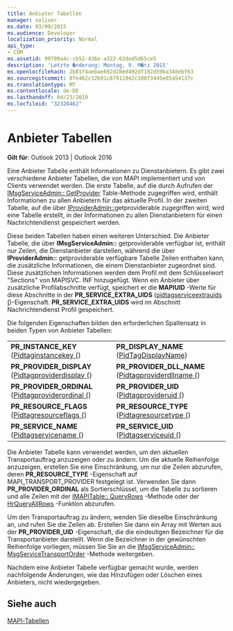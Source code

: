 ```yaml
---
title: Anbieter Tabellen
manager: soliver
ms.date: 03/09/2015
ms.audience: Developer
localization_priority: Normal
api_type:
- COM
ms.assetid: 99709a4c-cb52-436e-a322-02ded5d65ce5
description: 'Letzte �nderung: Montag, 9. M�rz 2015'
ms.openlocfilehash: 2b81f4aebae692d28ed492df102d59ba34debf63
ms.sourcegitcommit: 8fe462c32b91c87911942c188f3445e85a54137c
ms.translationtype: MT
ms.contentlocale: de-DE
ms.lasthandoff: 04/23/2019
ms.locfileid: "32328462"
---
```

# <a name="provider-tables"></a>Anbieter Tabellen

  
  
**Gilt für**: Outlook 2013 | Outlook 2016 
  
Eine Anbieter Tabelle enthält Informationen zu Dienstanbietern. Es gibt zwei verschiedene Anbieter Tabellen, die von MAPI implementiert und von Clients verwendet werden. Die erste Tabelle, auf die durch Aufrufen der [IMsgServiceAdmin:: GetProvider](imsgserviceadmin-getprovidertable.md) Table-Methode zugegriffen wird, enthält Informationen zu allen Anbietern für das aktuelle Profil. In der zweiten Tabelle, auf die über [IProviderAdmin::](iprovideradmin-getprovidertable.md)getproviderable zugegriffen wird, wird eine Tabelle erstellt, in der Informationen zu allen Dienstanbietern für einen Nachrichtendienst gespeichert werden.
  
Diese beiden Tabellen haben einen weiteren Unterschied. Die Anbieter Tabelle, die über **IMsgServiceAdmin::** getproviderable verfügbar ist, enthält nur Zeilen, die Dienstanbieter darstellen, während die über **IProviderAdmin::** getproviderable verfügbare Tabelle Zeilen enthalten kann, die zusätzliche Informationen, die einem Dienstanbieter zugeordnet sind. Diese zusätzlichen Informationen werden dem Profil mit dem Schlüsselwort "Sections" von MAPISVC. INF hinzugefügt. Wenn ein Anbieter über zusätzliche Profilabschnitte verfügt, speichert er die **MAPIUID** -Werte für diese Abschnitte in der **PR_SERVICE_EXTRA_UIDS** ([pidtagserviceextrauids (](pidtagserviceextrauids-canonical-property.md))-Eigenschaft. **PR_SERVICE_EXTRA_UIDS** wird im Abschnitt Nachrichtendienst Profil gespeichert. 
  
Die folgenden Eigenschaften bilden den erforderlichen Spaltensatz in beiden Typen von Anbieter Tabellen:
  
|||
|:-----|:-----|
|**PR_INSTANCE_KEY** ([Pidtaginstancekey (](pidtaginstancekey-canonical-property.md))  <br/> |**PR_DISPLAY_NAME** ([PidTagDisplayName](pidtagdisplayname-canonical-property.md))  <br/> |
|**PR_PROVIDER_DISPLAY** ([Pidtagproviderdisplay (](pidtagproviderdisplay-canonical-property.md))  <br/> |**PR_PROVIDER_DLL_NAME** ([Pidtagproviderdllname (](pidtagproviderdllname-canonical-property.md))  <br/> |
|**PR_PROVIDER_ORDINAL** ([Pidtagproviderordinal (](pidtagproviderordinal-canonical-property.md))  <br/> |**PR_PROVIDER_UID** ([Pidtagprovideruid (](pidtagprovideruid-canonical-property.md))  <br/> |
|**PR_RESOURCE_FLAGS** ([Pidtagresourceflags (](pidtagresourceflags-canonical-property.md))  <br/> |**PR_RESOURCE_TYPE** ([Pidtagresourcetype (](pidtagresourcetype-canonical-property.md))  <br/> |
|**PR_SERVICE_NAME** ([Pidtagservicename (](pidtagservicename-canonical-property.md))  <br/> |**PR_SERVICE_UID** ([Pidtagserviceuid (](pidtagserviceuid-canonical-property.md))  <br/> |
   
Die Anbieter Tabelle kann verwendet werden, um den aktuellen Transportauftrag anzuzeigen oder zu ändern. Um die aktuelle Reihenfolge anzuzeigen, erstellen Sie eine Einschränkung, um nur die Zeilen abzurufen, deren **PR_RESOURCE_TYPE** -Eigenschaft auf MAPI_TRANSPORT_PROVIDER festgelegt ist. Verwenden Sie dann **PR_PROVIDER_ORDINAL** als Sortierschlüssel, um die Tabelle zu sortieren und alle Zeilen mit der [IMAPITable:: QueryRows](imapitable-queryrows.md) -Methode oder der [HrQueryAllRows](hrqueryallrows.md) -Funktion abzurufen. 
  
Um den Transportauftrag zu ändern, wenden Sie dieselbe Einschränkung an, und rufen Sie die Zeilen ab. Erstellen Sie dann ein Array mit Werten aus der **PR_PROVIDER_UID** -Eigenschaft, die die eindeutigen Bezeichner für die Transportanbieter darstellt. Wenn die Bezeichner in der gewünschten Reihenfolge vorliegen, müssen Sie Sie an die [IMsgServiceAdmin:: MsgServiceTransportOrder](imsgserviceadmin-msgservicetransportorder.md) -Methode weitergeben. 
  
Nachdem eine Anbieter Tabelle verfügbar gemacht wurde, werden nachfolgende Änderungen, wie das Hinzufügen oder Löschen eines Anbieters, nicht wiedergegeben.
  
## <a name="see-also"></a>Siehe auch



[MAPI-Tabellen](mapi-tables.md)

